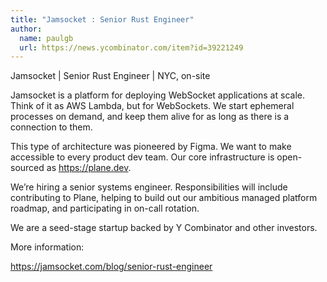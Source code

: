 ```yaml
---
title: "Jamsocket : Senior Rust Engineer"
author:
  name: paulgb
  url: https://news.ycombinator.com/item?id=39221249
---
```

Jamsocket | Senior Rust Engineer | NYC, on-site

Jamsocket is a platform for deploying WebSocket applications at scale. Think of it as AWS Lambda, but for WebSockets. We start ephemeral processes on demand, and keep them alive for as long as there is a connection to them.

This type of architecture was pioneered by Figma. We want to make accessible to every product dev team. Our core infrastructure is open-sourced as <a href="https:&#x2F;&#x2F;plane.dev" rel="nofollow">https:&#x2F;&#x2F;plane.dev</a>.

We’re hiring a senior systems engineer. Responsibilities will include contributing to Plane, helping to build out our ambitious managed platform roadmap, and participating in on-call rotation.

We are a seed-stage startup backed by Y Combinator and other investors.

More information:

<a href="https:&#x2F;&#x2F;jamsocket.com&#x2F;blog&#x2F;senior-rust-engineer">https:&#x2F;&#x2F;jamsocket.com&#x2F;blog&#x2F;senior-rust-engineer</a>
